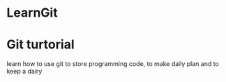 # LearnGit
# Git turtorial
learn how to use git to store programming code, to make daily plan and to keep a dairy
